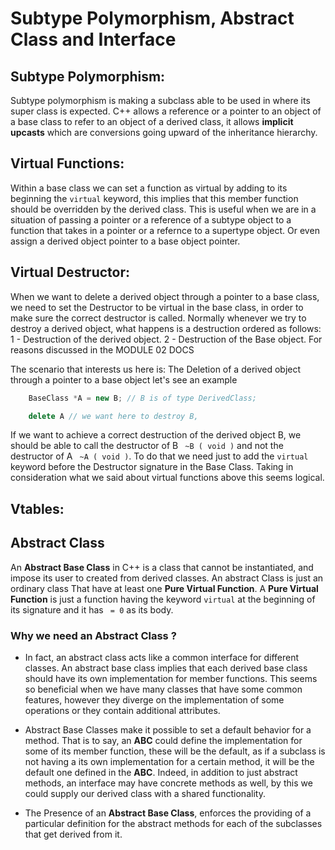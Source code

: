 # Subtype Polymorphism, Abstract Class and Interface

## Subtype Polymorphism:
Subtype polymorphism is making a subclass able to be used in where its super class is expected. C++ allows a reference or a pointer to an object of a base class to refer to an object of a derived class, it allows **implicit upcasts** which are conversions going upward of the inheritance hierarchy.


## Virtual Functions:
<!-- Overriding a function does not necessarily need adding the virtuall keyword -->
Within a base class we can set a function as virtual by adding to its beginning the `virtual` keyword, this implies that this member function should be overridden by the derived class. This is useful when we are in a situation of passing a pointer or a reference of a subtype object to a function that takes in a pointer or a refernce to a supertype object. Or even assign a derived object pointer to a base object pointer.

## Virtual Destructor:
When we want to delete a derived object through a pointer to a base class, we need to set the Destructor to be virtual in the base class, in order to make sure the correct destructor is called. Normally whenever we try to destroy a derived object, what happens is a destruction ordered as follows: 
1 - Destruction of the derived object.
2 - Destruction of the Base object.
For reasons discussed in the MODULE 02 DOCS

The scenario that interests us here is: The Deletion of a derived object through a pointer to a base object let's see an example
```cpp
	BaseClass *A = new B; // B is of type DerivedClass;

	delete A // we want here to destroy B, 
```
If we want to achieve a correct destruction of the derived object B, we should be able to call the destructor of B
` ~B ( void )` and not the destructor of A ` ~A ( void )`. To do that we need just to add the `virtual` keyword before the Destructor signature in the Base Class. Taking in consideration what we said about virtual functions above this seems logical.

## Vtables: 

## Abstract Class
An **Abstract Base Class** in C++ is a class that cannot be instantiated, and impose its user to created from derived classes. An abstract Class is just an ordinary class That have at least one **Pure Virtual Function**.
A **Pure Virtual Function** is just a function having the keyword `virtual` at the beginning of its signature and it has ` = 0` as its body.
### Why we need an Abstract Class ?
* In fact, an abstract class acts like a common interface for different classes. An abstract base class implies that each derived base class should have its own implementation for member functions. This seems so beneficial when we have many classes that have some common features, however they diverge on the implementation of some operations or they contain additional attributes.

* Abstract Base Classes make it possible to set a default behavior for a method. That is to say, an **ABC** could define the implementation for some of its member function, these will be the default, as if a subclass is not having a its own implementation for a certain method, it will be the default one defined in the **ABC**.
Indeed, in addition to just abstract methods, an interface may have concrete methods as well, by this we could supply our derived class with a shared functionality.

* The Presence of an **Abstract Base Class**, enforces the providing of a particular definition for the abstract methods for each of the subclasses that get derived from it.